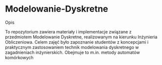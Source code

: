 # Modelowanie-Dyskretne

Opis

To repozytorium zawiera materiały i implementacje związane z przedmiotem Modelowanie Dyskretne, realizowanym na kierunku Inżynieria Obliczeniowa. Celem zajęć było zapoznanie studentów z koncepcjami i praktycznym zastosowaniem technik modelowania dyskretnego w zagadnieniach inżynierskich. Obejmuje to m.in. metody automatów komórkowych 
